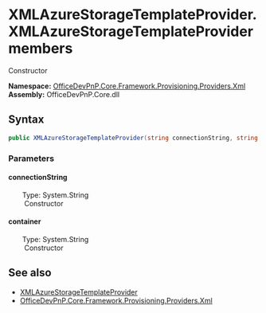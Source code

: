 # XMLAzureStorageTemplateProvider.XMLAzureStorageTemplateProvider members 
 Constructor   

**Namespace:** [OfficeDevPnP.Core.Framework.Provisioning.Providers.Xml](OfficeDevPnP.Core.Framework.Provisioning.Providers.Xml.md)  
**Assembly:** OfficeDevPnP.Core.dll  
## Syntax
```C#
public XMLAzureStorageTemplateProvider(string connectionString, string container)
```
### Parameters
#### connectionString  
&emsp;&emsp;Type: System.String  
&emsp;&emsp; Constructor   


#### container  
&emsp;&emsp;Type: System.String  
&emsp;&emsp; Constructor   


## See also
- [XMLAzureStorageTemplateProvider](OfficeDevPnP.Core.Framework.Provisioning.Providers.Xml.XMLAzureStorageTemplateProvider.md)
- [OfficeDevPnP.Core.Framework.Provisioning.Providers.Xml](OfficeDevPnP.Core.Framework.Provisioning.Providers.Xml.md)
